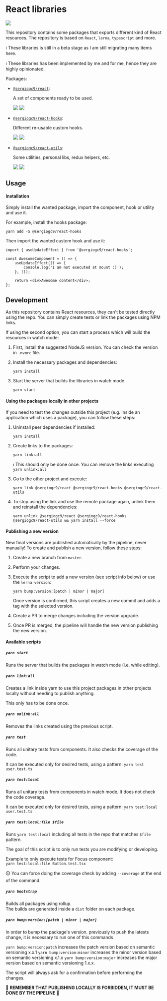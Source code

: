 # React libraries

![](https://github.com/sergiogc9/react/workflows/Github%20Pipeline/badge.svg?branch=master)

This repository contains some packages that exports different kind of React resources. The repository is based on `React`, `lerna`, `typescript` and more.

ℹ️ These libraries is still in a beta stage as I am still migrating many items here.

ℹ️ These libraries has been implemented by me and for me, hence they are highly opinionated.

Packages:

- [`@sergiogc9/react`](/packages/components):

  A set of components ready to be used.

  ![](https://badgen.net/npm/v/@sergiogc9/react?icon=npm&label)
  ![](https://badgen.net//bundlephobia/minzip/@sergiogc9/react)

- [`@sergiogc9/react-hooks`](/packages/hooks):

  Different re-usable custom hooks.

  ![](https://badgen.net/npm/v/@sergiogc9/react-hooks?icon=npm&label)
  ![](https://badgen.net//bundlephobia/minzip/@sergiogc9/react-hooks)

- [`@sergiogc9/react-utils`](/packages/utils):

  Some utilities, personal libs, redux helpers, etc.

  ![](https://badgen.net/npm/v/@sergiogc9/react-utils?icon=npm&label)
  ![](https://badgen.net//bundlephobia/minzip/@sergiogc9/react-utils)

## Usage

#### Installation

Simply install the wanted package, import the component, hook or utility and use it.

For example, install the hooks package:

```
yarn add -S @sergiogc9/react-hooks
```

Then import the wanted custom hook and use it:

```tsx
import { useUpdateEffect } from '@sergiogc9/react-hooks';

const AwesomeComponent = () => {
	useUpdateEffect(() => {
		console.log('I am not executed at mount :)');
	}, []);

	return <div>Awesome content</div>;
};
```

## Development

As this repository contains React resources, they can't be tested directly using the repo. You can simply create tests or link the packages using NPM links.

If using the second option, you can start a process which will build the resources in watch mode:

1. First, install the suggested NodeJS version. You can check the version in `.nvmrc` file.

2. Install the necessary packages and dependencies:

   `yarn install`

3. Start the server that builds the libraries in watch mode:

   `yarn start`

#### Using the packages locally in other projects

If you need to test the changes outside this project (e.g. inside an application which uses a package), you can follow these steps:

1. Uninstall peer dependencies if installed:

   `yarn install`

2. Create links to the packages:

   `yarn link:all`

   ℹ️ This should only be done once. You can remove the links executing `yarn unlink:all`

3. Go to the other project and execute:

   `yarn link @sergiogc9/react @sergiogc9/react-hooks @sergiogc9/react-utils`

4. To stop using the link and use the remote package again, unlink them and reinstall the dependencies:

   `yarn unlink @sergiogc9/react @sergiogc9/react-hooks @sergiogc9/react-utils && yarn install --force`

#### Publishing a new version

New final versions are published automatically by the pipeline, never manually! To create and publish a new version, follow these steps:

1. Create a new branch from `master`.
2. Perform your changes.

3. Execute the script to add a new version (see script info below) or use the `lerna version`:

   `yarn bump:version:[patch | minor | major]`

   Once version is confirmed, this script creates a new commit and adds a tag with the selected version.

4. Create a PR to merge changes including the version upgrade.
5. Once PR is merged, the pipeline will handle the new version publishing the new version.

#### Available scripts

##### `yarn start`

Runs the server that builds the packages in watch mode (i.e. while editing).

##### `yarn link:all`

Creates a link inside yarn to use this project packages in other projects locally without needing to publish anything.

This only has to be done once.

##### `yarn unlink:all`

Removes the links created using the previous script.

##### `yarn test`

Runs all unitary tests from components. It also checks the coverage of the code.<br>

It can be executed only for desired tests, using a pattern: `yarn test user.test.ts`

##### `yarn test:local`

Runs all unitary tests from components in watch mode. It does not check the code coverage.<br>

It can be executed only for desired tests, using a pattern: `yarn test:local user.test.ts`

##### `yarn test:local:file $file`

Runs `yarn test:local` including all tests in the repo that matches `$file` pattern.

The goal of this script is to only run tests you are modifying or developing.

Example to only execute tests for Focus component:<br/>
`yarn test:local:file Button.test.tsx` <br/>

🛈 You can force doing the coverage check by adding `--coverage` at the end of the command.

##### `yarn bootstrap`

Builds all packages using rollup.<br>
The builds are generated inside a `dist` folder on each package.

##### `yarn bump:version:[patch | minor | major]`

In order to bump the package's version. previously to push the latests change, it is necessary to run one of this commands

`yarn bump:version:patch` increases the patch version based on semantic versioning x.x.1
`yarn bump:version:minor` increases the minor version based on semantic versioning x.1.x
`yarn bump:version:major` increases the major version based on semantic versioning 1.x.x.

The script will always ask for a confirmation before performing the changes.

🚫 **REMEMBER THAT PUBLISHING LOCALLY IS FORBIDDEN, IT MUST BE DONE BY THE PIPELINE** 🚫
